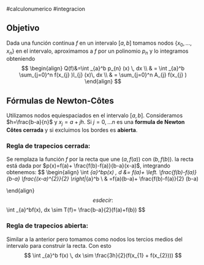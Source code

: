 #calculonumerico #integracion 
## Objetivo

Dada una función continua $f$ en un intervalo $[a,b]$ tomamos nodos $\{ x_{0},\dots, x_{n} \}$ en el intervalo, aproximamos a $f$ por un polinomio $p_{n}$ y lo integramos obteniendo
$$
\begin{align}
Q(f)&=\int _{a}^b p_{n} (x) \, dx \\
& = \int _{a}^b \sum_{j=0}^n f(x_{j} )l_{j} (x)\, dx \\
& = \sum_{j=0}^n A_{j} f(x_{j} )
\end{align}
$$
## Fórmulas de Newton-Côtes

Utilizamos nodos equiespaciados en el intervalo $[a,b]$. Consideramos $h=\frac{b-a}{n}$ y $x_{j}=a+jh$. Si $j = 0,\dots n$ es una **formula de Newton Côtes cerrada** y si excluimos los bordes es **abierta**.

### Regla de trapecios cerrada:

Se remplaza la función $f$ por la recta que une $(a,f(a))$ con $(b,f(b))$. la recta está dada por $p(x)=f(a)+ \frac{f(b)-f(a)}{b-a}(x-a)$, integrando obtenemos:
$$
\begin{align}
\int _{a}^bp(x) \, d &= f(a)+ \left. \frac{f(b)-f(a)}{b-a} \frac{(x-a)^{2}}{2} \right|_{a}^b \\
     & =f(a)(b-a)+ \frac{f(b)-f(a)}{2} (b-a)

\end{align}
$$
es decir:
$$
\int _{a}^bf(x)\, dx \sim T(f)= \frac{b-a}{2}(f(a)+f(b))
$$

### Regla de trapecios abierta:

Similar a la anterior pero tomamos como nodos los tercios medios del intervalo para construir la recta. Con esto
$$
\int _{a}^b f(x) \, dx \sim \frac{3h}{2}(f(x_{1} + f(x_{2}))) 
$$